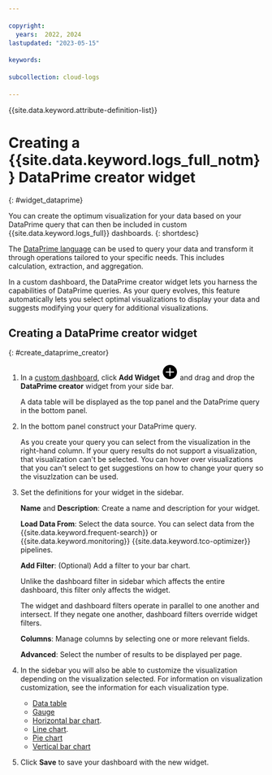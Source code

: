 ```yaml
---

copyright:
  years:  2022, 2024
lastupdated: "2023-05-15"

keywords: 

subcollection: cloud-logs

---
```


{{site.data.keyword.attribute-definition-list}}

# Creating a {{site.data.keyword.logs_full_notm}} DataPrime creator widget
{: #widget_dataprime}

You can create the optimum visualization for your data based on your DataPrime query that can then be included in custom {{site.data.keyword.logs_full}} dashboards.
{: shortdesc}

The [DataPrime language](/docs/cloud-logs?topic=cloud-logs-dataprime-ref) can be used to query your data and transform it through operations tailored to your specific needs. This includes calculation, extraction, and aggregation.

In a custom dashboard, the DataPrime creator widget lets you harness the capabilities of DataPrime queries. As your query evolves, this feature automatically lets you select optimal visualizations to display your data and suggests modifying your query for additional visualizations.


## Creating a DataPrime creator widget
{: #create_dataprime_creator}

1. In a [custom dashboard](/docs/cloud-logs?topic=cloud-logs-create_dashboards), click **Add Widget** ![Add Widget icon](/icons/Plus.svg "Add Widget") and drag and drop the **DataPrime creator** widget from your side bar.

   A data table will be displayed as the top panel and the DataPrime query in the bottom panel.

2. In the bottom panel construct your DataPrime query. 

   As you create your query you can select from the visualization in the right-hand column. If your query results do not support a visualization, that visualization can't be selected. You can hover over visualizations that you can't select to get suggestions on how to change your query so the visuzlzation can be used.

2. Set the definitions for your widget in the sidebar.

    **Name** and **Description**: Create a name and description for your widget.

    **Load Data From**: Select the data source. You can select data from the {{site.data.keyword.frequent-search}} or {{site.data.keyword.monitoring}} {{site.data.keyword.tco-optimizer}} pipelines.

    **Add Filter**: (Optional) Add a filter to your bar chart.

    Unlike the dashboard filter in sidebar which affects the entire dashboard, this filter only affects the widget.

    The widget and dashboard filters operate in parallel to one another and intersect. If they negate one another, dashboard filters override widget filters.

    **Columns**: Manage columns by selecting one or more relevant fields.

    **Advanced**: Select the number of results to be displayed per page.

4. In the sidebar you will also be able to customize the visualization depending on the visualization selected. For information on visualization customization, see the information for each visualization type.

   * [Data table](/docs/cloud-logs?topic=cloud-logs-widget_datatable)
   * [Gauge](/docs/cloud-logs?topic=cloud-logs-widget_gauge)
   * [Horizontal bar chart](/docs/cloud-logs?topic=cloud-logs-widget_horizontalbar).
   * [Line chart](/docs/cloud-logs?topic=cloud-logs-widget_linechart).
   * [Pie chart](/docs/cloud-logs?topic=cloud-logs-widget_piechart)
   * [Vertical bar chart](/docs/cloud-logs?topic=cloud-logs-widget_verticalbar)

5. Click **Save** to save your dashboard with the new widget.


